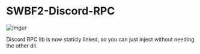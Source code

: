 # SWBF2-Discord-RPC

![Imgur](https://i.imgur.com/ieitGUg.png)

Discord RPC lib is now staticly linked, so you can just inject without 
needing the other dll.
